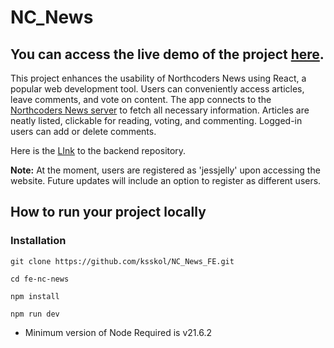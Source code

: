 # NC_News

## You can access the live demo of the project [here](https://nc-news-fe-jessjelly.netlify.app/).

This project enhances the usability of Northcoders News using React, a popular web development tool. Users can conveniently access articles, leave comments, and vote on content. The app connects to the [Northcoders News server](https://github.com/ksskol/NC_News_BE) to fetch all necessary information. Articles are neatly listed, clickable for reading, voting, and commenting. Logged-in users can add or delete comments.

Here is the [LInk](https://github.com/ksskol/NC_News_BE) to the backend repository.

**Note:** At the moment, users are registered as 'jessjelly' upon accessing the website. Future updates will include an option to register as different users.


## How to run your project locally

### Installation

```
git clone https://github.com/ksskol/NC_News_FE.git
```

```
cd fe-nc-news
```

```
npm install
```

```
npm run dev
```

- Minimum version of Node Required is v21.6.2
